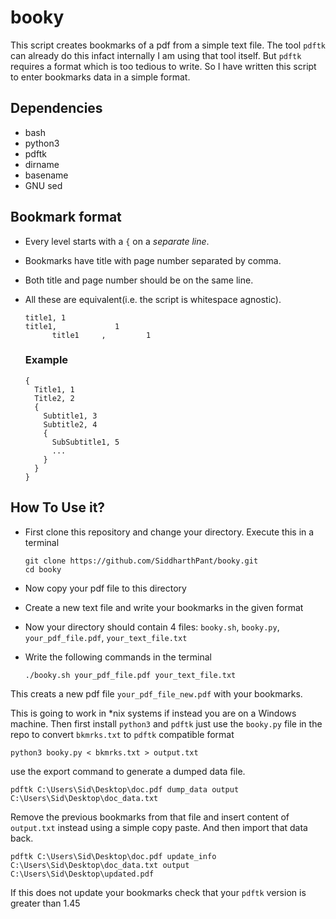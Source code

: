 # booky

This script creates bookmarks of a pdf from a simple text file. The tool `pdftk` can already do this infact
internally I am using that tool itself. But `pdftk` requires a format which is too tedious to write. So I have written
this script to enter bookmarks data in a simple format.

## Dependencies
* bash
* python3
* pdftk
* dirname
* basename
* GNU sed

## Bookmark format
* Every level starts with a `{` on a _separate line_.
* Bookmarks have title with page number separated by comma.
* Both title and page number should be on the same line.
* All these are equivalent(i.e. the script is whitespace agnostic).
  ```
  title1, 1
  title1,             1
        title1     ,         1
  ```

  ### Example
  ```
  {
    Title1, 1
    Title2, 2
    {
      Subtitle1, 3
      Subtitle2, 4
      {
        SubSubtitle1, 5
        ...
      }
    }
  }
  ```

## How To Use it?
* First clone this repository and change your directory. Execute this in a terminal

  ```
  git clone https://github.com/SiddharthPant/booky.git
  cd booky
  ```
* Now copy your pdf file to this directory
* Create a new text file and write your bookmarks in the given format
* Now your directory should contain 4 files: `booky.sh`, `booky.py`, `your_pdf_file.pdf`, `your_text_file.txt`
* Write the following commands in the terminal

  ```
  ./booky.sh your_pdf_file.pdf your_text_file.txt
  ```
This creats a new pdf file `your_pdf_file_new.pdf` with your bookmarks.

This is going to work in *nix systems if instead you are on a Windows machine. Then first install `python3` and `pdftk` just use the `booky.py` file in the repo to convert `bkmrks.txt` to `pdftk` compatible format

    python3 booky.py < bkmrks.txt > output.txt

use the export command to generate a dumped data file.

```
pdftk C:\Users\Sid\Desktop\doc.pdf dump_data output C:\Users\Sid\Desktop\doc_data.txt
```
Remove the previous bookmarks from that file and insert content of `output.txt` instead using a simple copy paste.
And then import that data back.

```
pdftk C:\Users\Sid\Desktop\doc.pdf update_info C:\Users\Sid\Desktop\doc_data.txt output C:\Users\Sid\Desktop\updated.pdf
```
If this does not update your bookmarks check that your `pdftk` version is greater than 1.45
